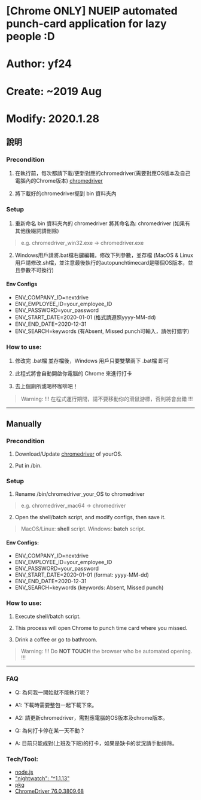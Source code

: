 # [Chrome ONLY] NUEIP automated punch-card application for lazy people :D
# Author: yf24
# Create: ~2019 Aug
# Modify: 2020.1.28


## 說明

### Precondition
1. 在執行前，每次都請下載/更新對應的chromedriver(需要對應OS版本及自己電腦內的Chrome版本) [chromedriver](https://chromedriver.chromium.org/)

2. 將下載好的chromedriver擺到 bin 資料夾內

### Setup
1. 重新命名 bin 資料夾內的 chromedriver 將其命名為: chromedriver (如果有其他後綴詞請刪除)

> e.g. chromedriver_win32.exe -> chromedriver.exe

2. Windows用戶請將.bat檔右鍵編輯，修改下列參數，並存檔
(MacOS & Linux用戶請修改.sh檔，並注意最後執行的autopunchtimecard是哪個OS版本，並且參數不可換行)

#### Env Configs
- ENV_COMPANY_ID=nextdrive
- ENV_EMPLOYEE_ID=your_employee_ID
- ENV_PASSWORD=your_password
- ENV_START_DATE=2020-01-01 (格式請遵照yyyy-MM-dd)
- ENV_END_DATE=2020-12-31
- ENV_SEARCH=keywords (有Absent, Missed punch可輸入，請勿打錯字)

### How to use:
1. 修改完 .bat檔 並存檔後，Windows 用戶只要雙擊兩下 .bat檔 即可

2. 此程式將會自動開啟你電腦的 Chrome 來進行打卡

3. 去上個廁所或喝杯咖啡吧！

> Warning: !!! 在程式運行期間，請不要移動你的滑鼠游標，否則將會出錯 !!!


------


## Manually

### Precondition
1. Download/Update [chromedriver](https://chromedriver.chromium.org/) of yourOS.

2. Put in /bin.

### Setup
1. Rename /bin/chromedriver_your_OS to chromedriver

> e.g. chromedriver_mac64 -> chromedriver

2. Open the shell/batch script, and modify configs, then save it.

> MacOS/Linux: **shell** script.
> Windows: **batch** script.

#### Env Configs:
- ENV_COMPANY_ID=nextdrive
- ENV_EMPLOYEE_ID=your_employee_ID
- ENV_PASSWORD=your_password
- ENV_START_DATE=2020-01-01 (format: yyyy-MM-dd)
- ENV_END_DATE=2020-12-31
- ENV_SEARCH=keywords (keywords: Absent, Missed punch)

### How to use:
1. Execute shell/batch script.

2. This process will open Chrome to punch time card where you missed.

3. Drink a coffee or go to bathroom.

> Warning: !!! Do **NOT TOUCH** the browser who be automated opening. !!!


------


### FAQ
- Q: 為何我一開始就不能執行呢？
- A1: 下載時需要整包一起下載下來。
- A2: 請更新chromedriver，需對應電腦的OS版本及chrome版本。

- Q: 為何打卡停在某一天不動？
- A: 目前只能成對(上班及下班)的打卡，如果是缺卡的狀況請手動排除。


### Tech/Tool:

- [node.js](https://nodejs.org/en/)
- ["nightwatch": "^1.1.13"](https://nightwatchjs.org/)
- [pkg](https://www.npmjs.com/package/pkg#detecting-assets-in-source-code)
- [ChromeDriver 76.0.3809.68](https://chromedriver.chromium.org/)

